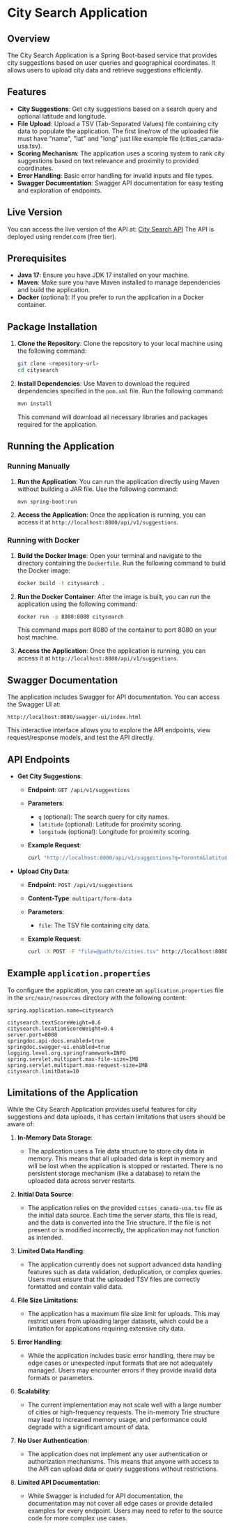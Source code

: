 # City Search Application

## Overview

The City Search Application is a Spring Boot-based service that provides city suggestions based on user queries and geographical coordinates. It allows users to upload city data and retrieve suggestions efficiently.

## Features

- **City Suggestions**: Get city suggestions based on a search query and optional latitude and longitude.
- **File Upload**: Upload a TSV (Tab-Separated Values) file containing city data to populate the application. The first line/row of the uploaded file must have "name", "lat" and "long" just like example file (cities_canada-usa.tsv).
- **Scoring Mechanism**: The application uses a scoring system to rank city suggestions based on text relevance and proximity to provided coordinates.
- **Error Handling**: Basic error handling for invalid inputs and file types.
- **Swagger Documentation**: Swagger API documentation for easy testing and exploration of endpoints.

## Live Version

You can access the live version of the API at: [City Search API](https://citysearch-dojq.onrender.com)
The API is deployed using render.com (free tier).

## Prerequisites

- **Java 17**: Ensure you have JDK 17 installed on your machine.
- **Maven**: Make sure you have Maven installed to manage dependencies and build the application.
- **Docker** (optional): If you prefer to run the application in a Docker container.

## Package Installation

1. **Clone the Repository**:
   Clone the repository to your local machine using the following command:

   ```bash
   git clone <repository-url>
   cd citysearch
   ```

2. **Install Dependencies**:
   Use Maven to download the required dependencies specified in the `pom.xml` file. Run the following command:

   ```bash
   mvn install
   ```

   This command will download all necessary libraries and packages required for the application.

## Running the Application

### Running Manually

1. **Run the Application**:
   You can run the application directly using Maven without building a JAR file. Use the following command:

   ```bash
   mvn spring-boot:run
   ```

2. **Access the Application**:
   Once the application is running, you can access it at `http://localhost:8080/api/v1/suggestions`.

### Running with Docker

1. **Build the Docker Image**:
   Open your terminal and navigate to the directory containing the `Dockerfile`. Run the following command to build the Docker image:

   ```bash
   docker build -t citysearch .
   ```

2. **Run the Docker Container**:
   After the image is built, you can run the application using the following command:

   ```bash
   docker run -p 8080:8080 citysearch
   ```

   This command maps port 8080 of the container to port 8080 on your host machine.

3. **Access the Application**:
   Once the application is running, you can access it at `http://localhost:8080/api/v1/suggestions`.

## Swagger Documentation

The application includes Swagger for API documentation. You can access the Swagger UI at:

```
http://localhost:8080/swagger-ui/index.html
```

This interactive interface allows you to explore the API endpoints, view request/response models, and test the API directly.

## API Endpoints

- **Get City Suggestions**:

  - **Endpoint**: `GET /api/v1/suggestions`
  - **Parameters**:

    - `q` (optional): The search query for city names.
    - `latitude` (optional): Latitude for proximity scoring.
    - `longitude` (optional): Longitude for proximity scoring.

  - **Example Request**:
    ```bash
    curl "http://localhost:8080/api/v1/suggestions?q=Toronto&latitude=43.7&longitude=-79.42"
    ```

- **Upload City Data**:

  - **Endpoint**: `POST /api/v1/suggestions`
  - **Content-Type**: `multipart/form-data`
  - **Parameters**:

    - `file`: The TSV file containing city data.

  - **Example Request**:
    ```bash
    curl -X POST -F "file=@path/to/cities.tsv" http://localhost:8080/api/v1/suggestions
    ```

## Example `application.properties`

To configure the application, you can create an `application.properties` file in the `src/main/resources` directory with the following content:

```properties
spring.application.name=citysearch

citysearch.textScoreWeight=0.6
citysearch.locationScoreWeight=0.4
server.port=8080
springdoc.api-docs.enabled=true
springdoc.swagger-ui.enabled=true
logging.level.org.springframework=INFO
spring.servlet.multipart.max-file-size=1MB
spring.servlet.multipart.max-request-size=1MB
citysearch.limitData=10
```

## Limitations of the Application

While the City Search Application provides useful features for city suggestions and data uploads, it has certain limitations that users should be aware of:

1. **In-Memory Data Storage**:

   - The application uses a Trie data structure to store city data in memory. This means that all uploaded data is kept in memory and will be lost when the application is stopped or restarted. There is no persistent storage mechanism (like a database) to retain the uploaded data across server restarts.

2. **Initial Data Source**:

   - The application relies on the provided `cities_canada-usa.tsv` file as the initial data source. Each time the server starts, this file is read, and the data is converted into the Trie structure. If the file is not present or is modified incorrectly, the application may not function as intended.

3. **Limited Data Handling**:

   - The application currently does not support advanced data handling features such as data validation, deduplication, or complex queries. Users must ensure that the uploaded TSV files are correctly formatted and contain valid data.

4. **File Size Limitations**:

   - The application has a maximum file size limit for uploads. This may restrict users from uploading larger datasets, which could be a limitation for applications requiring extensive city data.

5. **Error Handling**:

   - While the application includes basic error handling, there may be edge cases or unexpected input formats that are not adequately managed. Users may encounter errors if they provide invalid data formats or parameters.

6. **Scalability**:

   - The current implementation may not scale well with a large number of cities or high-frequency requests. The in-memory Trie structure may lead to increased memory usage, and performance could degrade with a significant amount of data.

7. **No User Authentication**:

   - The application does not implement any user authentication or authorization mechanisms. This means that anyone with access to the API can upload data or query suggestions without restrictions.

8. **Limited API Documentation**:
   - While Swagger is included for API documentation, the documentation may not cover all edge cases or provide detailed examples for every endpoint. Users may need to refer to the source code for more complex use cases.
